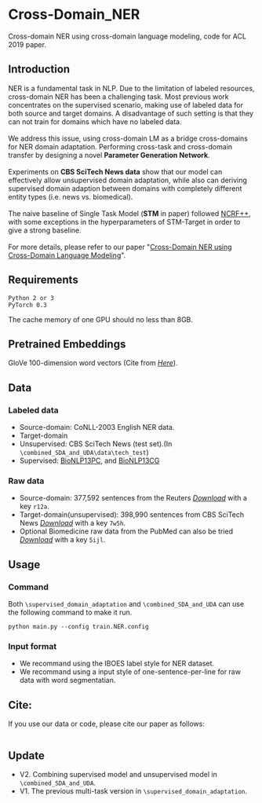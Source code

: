 # Cross-Domain_NER
Cross-domain NER using cross-domain language modeling, code for ACL 2019 paper.

## Introduction
NER is a fundamental task in NLP. Due to the limitation of labeled resources, cross-domain NER has been a challenging task. Most previous work concentrates on the supervised scenario, making use of labeled data for both source and target domains. A disadvantage of such setting is that they can not train for domains which have no labeled data.
<br> <br>
We address this issue, using  cross-domain LM as a bridge cross-domains for NER domain adaptation. Performing cross-task and cross-domain transfer by designing a novel **Parameter Generation Network**. 
<br> <br>
Experiments on **CBS SciTech News data** show that our model can effectively allow unsupervised domain adaptation,
while also can deriving supervised domain adaption between domains with completely different entity types (i.e. news vs. biomedical). 
<br> <br>
The naive baseline of Single Task Model (**STM** in paper) followed [NCRF++](https://github.com/jiesutd/NCRFpp
), with some exceptions in the hyperparameters of STM-Target in order to give a strong baseline. 
<br> <br>
For more details, please refer to our paper "[Cross-Domain NER using Cross-Domain Language Modeling]()".

## Requirements
```
Python 2 or 3 
PyTorch 0.3
```
The cache memory of one GPU should no less than 8GB.

## Pretrained Embeddings
GloVe 100-dimension word vectors (Cite from [*Here*](https://www.aclweb.org/anthology/D14-1162)).

## Data
### Labeled data
* Source-domain: CoNLL-2003 English NER data. <br>
* Target-domain
 * Unsupervised: CBS SciTech News (test set).(In `\combined_SDA_and_UDA\data\tech_test`) <br>
 * Supervised: [BioNLP13PC](https://github.com/cambridgeltl/MTL-Bioinformatics-2016), and [BioNLP13CG](https://github.com/cambridgeltl/MTL-Bioinformatics-2016)

### Raw data
* Source-domain: 377,592 sentences from the Reuters [*Download*](https://pan.baidu.com/s/1Sl5JssWV8R18nTU6S3Brrw) with a key `r12a`.
* Target-domain(unsupervised): 398,990 sentences from CBS SciTech News [*Download*](https://pan.baidu.com/s/1CGBWuf5XTfFmimXmLTBFwA) with a key `7w5h`.
* Optional Biomedicine raw data from the PubMed can also be tried [*Download*](https://pan.baidu.com/s/1s866FUl07L96JmzelMC2xw) with a key `5ijl`.

## Usage
### Command
Both `\supervised_domain_adaptation` and `\combined_SDA_and_UDA` can use the following command to make it run. <br>
```
python main.py --config train.NER.config
```
### Input format
* We recommand using the IBOES label style for NER dataset.
* We recommand using a input style of one-sentence-per-line for raw data with word segmentatian.
## Cite:
If you use our data or code, please cite our paper as follows:
```

```

## Update
* V2. Combining supervised model and unsupervised model in `\combined_SDA_and_UDA`.
* V1. The previous multi-task version in `\supervised_domain_adaptation`.
